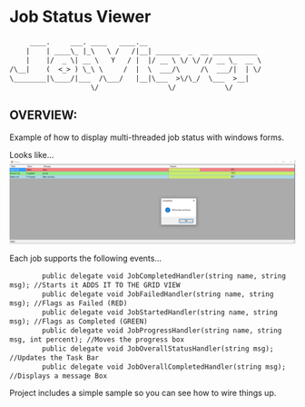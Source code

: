 # Job Status Viewer
```
     ____.     ___. ____   ____.__                            
    |    | ____\_ |_\   \ /   /|__| ______  _  __ ___________ 
    |    |/  _ \| __ \   Y   / |  |/ __ \ \/ \/ // __ \_  __ \
/\__|    (  <_> ) \_\ \     /  |  \  ___/\     /\  ___/|  | \/
\________|\____/|___  /\___/   |__|\___  >\/\_/  \___  >__|   
                    \/                 \/            \/       
```

## OVERVIEW:
Example of how to display multi-threaded job status with windows forms.

Looks like...
![alt text](https://raw.githubusercontent.com/dshifflet/JobStatus/master/imgs/capture.png "Example Screen Shot")

Each job supports the following events...
```
        public delegate void JobCompletedHandler(string name, string msg); //Starts it ADDS IT TO THE GRID VIEW
        public delegate void JobFailedHandler(string name, string msg); //Flags as Failed (RED)
        public delegate void JobStartedHandler(string name, string msg); //Flags as Completed (GREEN)
        public delegate void JobProgressHandler(string name, string msg, int percent); //Moves the progress box
        public delegate void JobOverallStatusHandler(string msg); //Updates the Task Bar
        public delegate void JobOverallCompletedHandler(string msg); //Displays a message Box
```
Project includes a simple sample so you can see how to wire things up.
